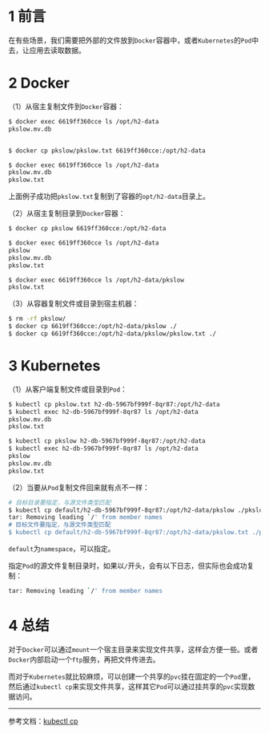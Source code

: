 # 1 前言

在有些场景，我们需要把外部的文件放到`Docker`容器中，或者`Kubernetes`的`Pod`中去，让应用去读取数据。



# 2 Docker

（1）从宿主复制文件到`Docker`容器：

```bash
$ docker exec 6619ff360cce ls /opt/h2-data
pkslow.mv.db


$ docker cp pkslow/pkslow.txt 6619ff360cce:/opt/h2-data

$ docker exec 6619ff360cce ls /opt/h2-data
pkslow.mv.db
pkslow.txt
```

上面例子成功把`pkslow.txt`复制到了容器的`opt/h2-data`目录上。



（2）从宿主复制目录到`Docker`容器：

```bash
$ docker cp pkslow 6619ff360cce:/opt/h2-data

$ docker exec 6619ff360cce ls /opt/h2-data
pkslow
pkslow.mv.db
pkslow.txt

$ docker exec 6619ff360cce ls /opt/h2-data/pkslow
pkslow.txt
```



（3）从容器复制文件或目录到宿主机器：

```bash
$ rm -rf pkslow/
$ docker cp 6619ff360cce:/opt/h2-data/pkslow ./
$ docker cp 6619ff360cce:/opt/h2-data/pkslow/pkslow.txt ./
```



# 3 Kubernetes

（1）从客户端复制文件或目录到`Pod`：

```bash
$ kubectl cp pkslow.txt h2-db-5967bf999f-8qr87:/opt/h2-data
$ kubectl exec h2-db-5967bf999f-8qr87 ls /opt/h2-data
pkslow.mv.db
pkslow.txt

$ kubectl cp pkslow h2-db-5967bf999f-8qr87:/opt/h2-data
$ kubectl exec h2-db-5967bf999f-8qr87 ls /opt/h2-data
pkslow
pkslow.mv.db
pkslow.txt
```



（2）当要从`Pod`复制文件回来就有点不一样：

```bash
# 目标目录要指定，与源文件类型匹配
$ kubectl cp default/h2-db-5967bf999f-8qr87:/opt/h2-data/pkslow ./pkslow
tar: Removing leading `/' from member names
# 目标文件要指定，与源文件类型匹配
$ kubectl cp default/h2-db-5967bf999f-8qr87:/opt/h2-data/pkslow.txt ./pkslow.txt
```

`default`为`namespace`，可以指定。



指定`Pod`的源文件复制目录时，如果以`/`开头，会有以下日志，但实际也会成功复制：

```bash
tar: Removing leading `/' from member names
```



# 4 总结

对于`Docker`可以通过`mount`一个宿主目录来实现文件共享，这样会方便一些。或者`Docker`内部启动一个`ftp`服务，再把文件传进去。

而对于`Kubernetes`就比较麻烦，可以创建一个共享的`pvc`挂在固定的一个`Pod`里，然后通过`kubectl cp`来实现文件共享，这样其它`Pod`可以通过挂共享的`pvc`实现数据访问。



---

参考文档：[kubectl cp](https://kubernetes.io/docs/reference/generated/kubectl/kubectl-commands#cp)

